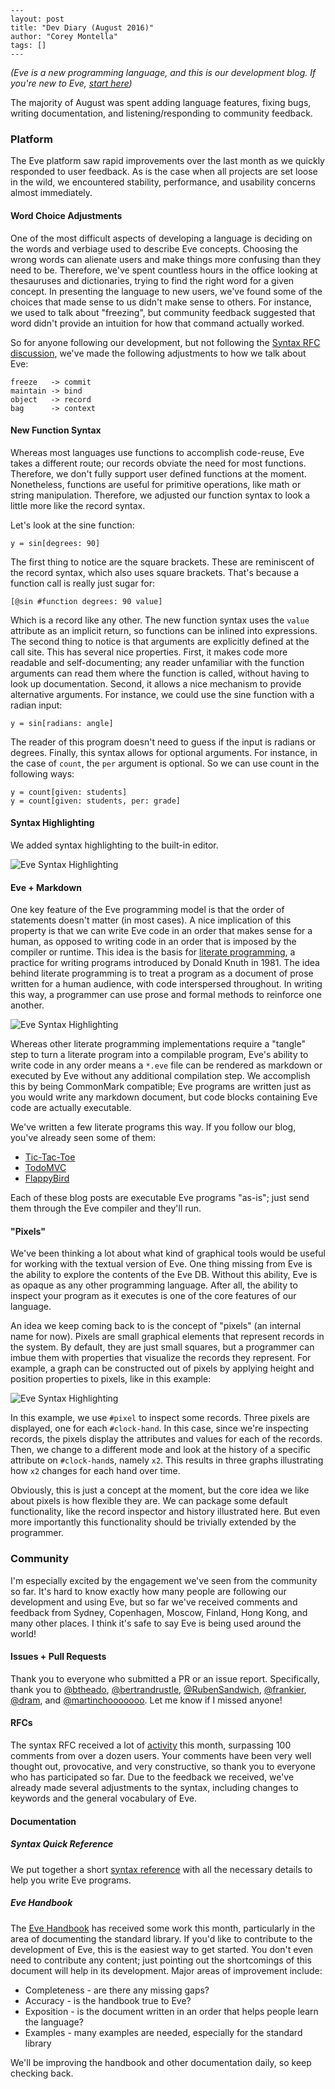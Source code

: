 ```
---
layout: post
title: "Dev Diary (August 2016)"
author: "Corey Montella"
tags: []
---
```

_(Eve is a new programming language, and this is our development blog. If you're new to Eve, [start here][0])_

[0]: https://github.com/witheve/Eve

The majority of August was spent adding language features, fixing bugs, writing documentation, and listening/responding to community feedback.

### Platform

The Eve platform saw rapid improvements over the last month as we quickly responded to user feedback. As is the case when all projects are set loose in the wild, we encountered stability, performance, and usability concerns almost immediately.  

#### Word Choice Adjustments

One of the most difficult aspects of developing a language is deciding on the words and verbiage used to describe Eve concepts. Choosing the wrong words can alienate users and make things more confusing than they need to be. Therefore, we've spent countless hours in the office looking at thesauruses and dictionaries, trying to find the right word for a given concept. In presenting the language to new users, we've found some of the choices that made sense to us didn't make sense to others. For instance, we used to talk about "freezing", but community feedback suggested that word didn't provide an intuition for how that command actually worked.

So for anyone following our development, but not following the [Syntax RFC discussion][2.2.1], we've made the following adjustments to how we talk about Eve:

```
freeze   -> commit
maintain -> bind
object   -> record
bag      -> context
```

#### New Function Syntax

Whereas most languages use functions to accomplish code-reuse, Eve takes a different route; our records obviate the need for most functions. Therefore, we don't fully support user defined functions at the moment. Nonetheless, functions are useful for primitive operations, like math or string manipulation. Therefore, we adjusted our function syntax to look a little more like the record syntax.  

Let's look at the sine function:

```
y = sin[degrees: 90]
```

The first thing to notice are the square brackets. These are reminiscent of the record syntax, which also uses square brackets. That's because a function call is really just sugar for: 

```
[@sin #function degrees: 90 value]
``` 

Which is a record like any other. The new function syntax uses the `value` attribute as an implicit return, so functions can be inlined into expressions. The second thing to notice is that arguments are explicitly defined at the call site. This has several nice properties. First, it makes code more readable and self-documenting; any reader unfamiliar with the function arguments can read them where the function is called, without having to look up documentation. Second, it allows a nice mechanism to provide alternative arguments. For instance, we could use the sine function with a radian input:

```
y = sin[radians: angle]
```

The reader of this program doesn't need to guess if the input is radians or degrees. Finally, this syntax allows for optional arguments. For instance, in the case of `count`, the `per` argument is optional. So we can use count in the following ways:

```
y = count[given: students]
y = count[given: students, per: grade]
```

#### Syntax Highlighting

We added syntax highlighting to the built-in editor.

![Eve Syntax Highlighting](../images/syntax-highlighting.png)

#### Eve + Markdown

One key feature of the Eve programming model is that the order of statements doesn't matter (in most cases). A nice implication of this property is that we can write Eve code in an order that makes sense for a human, as opposed to writing code in an order that is imposed by the compiler or runtime. This idea is the basis for [literate programming][1.3.1], a practice for writing programs introduced by Donald Knuth in 1981. The idea behind literate programming is to treat a program as a document of prose written for a human audience, with code interspersed throughout. In writing this way, a programmer can use prose and formal methods to reinforce one another.

![Eve Syntax Highlighting](../images/EveMD.png)


Whereas other literate programming implementations require a "tangle" step to turn a literate program into a compilable program, Eve's ability to write code in any order means a `*.eve` file can be rendered as markdown or executed by Eve without any additional compilation step. We accomplish this by being CommonMark compatible; Eve programs are written just as you would write any markdown document, but code blocks containing Eve code are actually executable.

We've written a few literate programs this way. If you follow our blog, you've already seen some of them:

- [Tic-Tac-Toe][1.3.2]
- [TodoMVC][1.3.3]
- [FlappyBird][1.3.4]

Each of these blog posts are executable Eve programs "as-is"; just send them through the Eve compiler and they'll run.

[1.3.1]: https://en.wikipedia.org/wiki/Literate_programming
[1.3.2]: http://incidentalcomplexity.com/2016/08/11/tic-tac-toe/
[1.3.3]: http://incidentalcomplexity.com/2016/08/19/todoMVC/
[1.3.4]: http://incidentalcomplexity.com/2016/08/23/flappy-eve/

#### "Pixels"

We've been thinking a lot about what kind of graphical tools would be useful for working with the textual version of Eve. One thing missing from Eve is the ability to explore the contents of the Eve DB. Without this ability, Eve is as opaque as any other programming language. After all, the ability to inspect your program as it executes is one of the core features of our language. 

An idea we keep coming back to is the concept of "pixels" (an internal name for now). Pixels are small graphical elements that represent records in the system. By default, they are just small squares, but a programmer can imbue them with properties that visualize the records they represent. For example, a graph can be constructed out of pixels by applying height and position properties to pixels, like in this example:

![Eve Syntax Highlighting](../images/pixels2.gif)

In this example, we use `#pixel` to inspect some records. Three pixels are displayed, one for each `#clock-hand`. In this case, since we're inspecting records, the pixels display the attributes and values for each of the records. Then, we change to a different mode and look at the history of a specific attribute on `#clock-hand`s, namely `x2`. This results in three graphs illustrating how `x2` changes for each hand over time.

Obviously, this is just a concept at the moment, but the core idea we like about pixels is how flexible they are. We can package some default functionality, like the record inspector and history illustrated here. But even more importantly this functionality should be trivially extended by the programmer.

### Community

I'm especially excited by the engagement we've seen from the community so far. It's hard to know exactly how many people are following our development and using Eve, but so far we've received comments and feedback from Sydney, Copenhagen, Moscow, Finland, Hong Kong, and many other places. I think it's safe to say Eve is being used around the world!

#### Issues + Pull Requests

Thank you to everyone who submitted a PR or an issue report. Specifically, thank you to [@btheado][2.3.1],  [@bertrandrustle][2.3.2], [@RubenSandwich][2.3.3], [@frankier][2.3.4], [@dram][2.3.5], and [@martinchooooooo][2.3.6]. Let me know if I missed anyone!  


[2.3.1]: https://github.com/btheado
[2.3.2]: https://github.com/bertrandrustle
[2.3.3]: https://github.com/RubenSandwich
[2.3.4]: https://github.com/frankier
[2.3.5]: https://github.com/dram
[2.3.6]: https://github.com/martinchooooooo

#### RFCs

The syntax RFC received a lot of [activity][2.2.1] this month, surpassing 100 comments from over a dozen users. Your comments have been very well thought out, provocative, and very constructive, so thank you to everyone who has participated so far. Due to the feedback we received, we've already made several adjustments to the syntax, including changes to keywords and the general vocabulary of Eve.

[2.2.1]: https://github.com/witheve/rfcs/issues/4

#### Documentation

##### Syntax Quick Reference

We put together a short [syntax reference][2.5.1] with all the necessary details to help you write Eve programs.

##### Eve Handbook

The [Eve Handbook][2.5.2] has received some work this month, particularly in the area of documenting the standard library. If you'd like to contribute to the development of Eve, this is the easiest way to get started. You don't even need to contribute any content; just pointing out the shortcomings of this document will help in its development. Major areas of improvement include:

- Completeness - are there any missing gaps?
- Accuracy - is the handbook true to Eve?
- Exposition - is the document written in an order that helps people learn the language? 
- Examples - many examples are needed, especially for the standard library

We'll be improving the handbook and other documentation daily, so keep checking back.

[2.5.1]: https://github.com/witheve/assets/blob/master/docs/SyntaxReference.pdf
[2.5.2]: https://github.com/witheve/docs/blob/master/drafts/handbook/contents.md